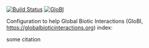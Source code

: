 [![Build Status](https://travis-ci.com/some/namespace2.svg)](https://travis-ci.com/some/namespace2) [![GloBI](http://api.globalbioticinteractions.org/interaction.svg?accordingTo=globi:some/namespace2)](http://globalbioticinteractions.org/?accordingTo=globi:some/namespace2)

Configuration to help Global Biotic Interactions (GloBI, https://globalbioticinteractions.org) index: 

some citation